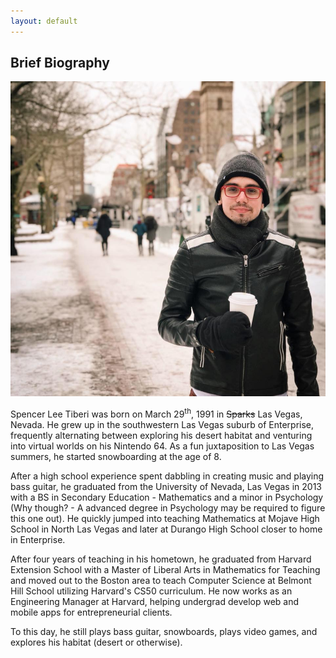 ```yaml
---
layout: default
---
```


<h2 class="ressec"> Brief Biography </h2>

<span class="col-sm-6" style="padding-left: 0"><img src="copley.jpg"></span>

Spencer Lee Tiberi was born on March 29<sup>th</sup>, 1991 in <del>Sparks</del> Las Vegas, Nevada. He grew up in the southwestern Las Vegas suburb of Enterprise, frequently alternating between exploring his desert habitat and venturing into virtual worlds on his Nintendo 64. As a fun juxtaposition to Las Vegas summers, he started snowboarding at the age of 8.

After a high school experience spent dabbling in creating music and playing bass guitar, he graduated from the University of Nevada, Las Vegas in 2013 with a BS in Secondary Education - Mathematics and a minor in Psychology (Why though? - A advanced degree in Psychology may be required to figure this one out). He quickly jumped into teaching Mathematics at Mojave High School in North Las Vegas and later at Durango High School closer to home in Enterprise.

After four years of teaching in his hometown, he graduated from Harvard Extension School with a Master of Liberal Arts in Mathematics for Teaching and moved out to the Boston area to teach Computer Science at Belmont Hill School utilizing Harvard's CS50 curriculum. He now works as an Engineering Manager at Harvard, helping undergrad develop web and mobile apps for entrepreneurial clients.

To this day, he still plays bass guitar, snowboards, plays video games, and explores his habitat (desert or otherwise).
